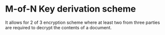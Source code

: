 # M-of-N Key derivation scheme

It allows for 2 of 3 encryption scheme where at least two from three parties are required to decrypt the contents of a document.

